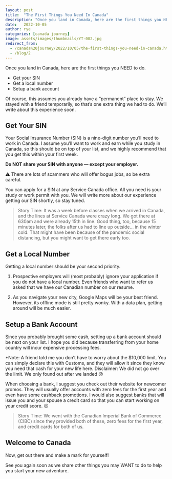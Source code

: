 ```yaml
---
layout: post
title:  "The First Things You Need In Canada"
description: "Once you land in Canada, here are the first things you NEED to do.  Get your SIN Get a local number Setup a bank account…"
date:   2022-10-05 
author: rye
categories: [canada journey]
image: assets/images/thumbnails/YT-002.jpg
redirect_from:
  - /canada%20journey/2022/10/05/the-first-things-you-need-in-canada.html
  - /blog/2
---
```

Once you land in Canada, here are the first things you NEED to do. 

- Get your SIN
- Get a local number
- Setup a bank account

Of course, this assumes you already have a “permanent” place to stay. We stayed with a friend temporarily, so that’s one extra thing we had to do. We’ll write about this experience soon. 

## Get Your SIN

Your Social Insurance Number (SIN) is a nine-digit number you’ll need to work in Canada. I assume you’ll want to work and earn while you study in Canada, so this should be on top of your list, and we highly recommend that you get this within your first week.

**Do NOT share your SIN with anyone — except your employer.**

⚠️ There are lots of scammers who will offer bogus jobs, so be extra careful.  

You can apply for a SIN at any Service Canada office. All you need is your study or work permit with you. We will write more about our experience getting our SIN shortly, so stay tuned. 


> Story Time: It was a week before classes when we arrived in Canada, and the lines at Service Canada were crazy long. We got there at 630am and were already 15th in line. Good thing, too, because 15 minutes later, the folks after us had to line up outside… in the winter cold. That might have been because of the pandemic social distancing, but you might want to get there early too. 

## Get a Local Number

Getting a local number should be your second priority. 

1. Prospective employers will (most probably) ignore your application if you do not have a local number. Even friends who want to refer us asked that we have our Canadian number on our resume.

2. As you navigate your new city, Google Maps will be your best friend. However, its offline mode is still pretty wonky. With a data plan, getting around will be much easier. 

## Setup a Bank Account

Since you probably brought some cash, setting up a bank account should be next on your list. I hope you did because transferring from your home country will incur expensive processing fees. 

*Note: A friend told me you don’t have to worry about the $10,000 limit. You can simply declare this with Customs, and they will allow it since they know you need that cash for your new life here. Disclaimer: We did not go over the limit. We only found out after we landed 😞

When choosing a bank, I suggest you check out their website for newcomer promos. They will usually offer accounts with zero fees for the first year and even have some cashback promotions. I would also suggest banks that will issue you and your spouse a credit card so that you can start working on your credit score. 😉 

> Story Time: We went with the Canadian Imperial Bank of Commerce (CIBC) since they provided both of these, zero fees for the first year, and credit cards for both of us.

## Welcome to Canada

Now, get out there and make a mark for yourself!

See you again soon as we share other things you may WANT to do to help you start your new adventure.